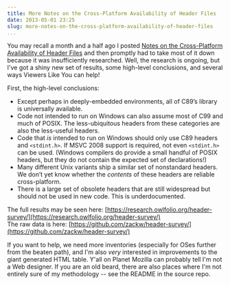 ```yaml
---
title: More Notes on the Cross-Platform Availability of Header Files
date: 2013-05-01 23:25
slug: more-notes-on-the-cross-platform-availability-of-header-files
...
```


You may recall a month and a half ago I posted [Notes on the
Cross-Platform Availability of Header
Files](/possibly-useful/notes-on-the-cross-platform-availability-of-header-files/)
and then promptly had to take most of it down because it was
insufficiently researched. Well, the research is ongoing, but I've got a
shiny new set of results, some high-level conclusions, and several ways
Viewers Like You can help!

First, the high-level conclusions:

* Except perhaps in deeply-embedded environments, all of C89’s
  library is universally available.
* Code not intended to run on Windows can also assume most of C99 and
  much of POSIX. The less-ubiquitous headers from these categories
  are also the less-useful headers.
* Code that *is* intended to run on Windows should only use C89
  headers and `<stdint.h>`. If MSVC 2008 support is required, not
  even `<stdint.h>` can be used. (Windows compilers do provide a
  small handful of POSIX headers, but they do not contain the
  expected set of declarations!)
* Many different Unix variants ship a similar set of nonstandard
  headers. We don’t yet know whether the *contents* of these headers
  are reliable cross-platform.
* There is a large set of obsolete headers that are still widespread
  but should not be used in new code. This is underdocumented.

The full results may be seen here: [https://research.owlfolio.org/header-survey/](https://research.owlfolio.org/header-survey/)  
The raw data is here: [https://github.com/zackw/header-survey/](https://github.com/zackw/header-survey/)

If you want to help, we need more inventories (especially for OSes
further from the beaten path), and I'm also *very* interested in
improvements to the giant generated HTML table. Y'all on Planet Mozilla
can probably tell I'm not a Web designer. If you are an old beard, there
are also places where I'm not entirely sure of my methodology -- see the
README in the source repo.

